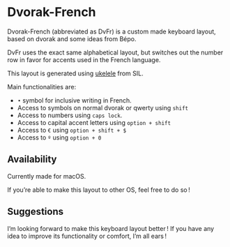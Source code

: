 # Dvorak-French

Dvorak-French (abbreviated as DvFr) is a custom made keyboard layout, based on dvorak and some ideas from Bépo.

DvFr uses the exact same alphabetical layout, but switches out the number row in favor for accents used in the French language.

This layout is generated using [ukelele](https://software.sil.org/ukelele/) from SIL.

Main functionalities are:

-   `•` symbol for inclusive writing in French.
-   Access to symbols on normal dvorak or qwerty using `shift`
-   Access to numbers using `caps lock`.
-   Access to capital accent letters using `option + shift`
-   Access to `€` using `option + shift + $`
-   Access to `º` using `option + 0`



## Availability 

Currently made for macOS.

If you’re able to make this layout to other OS, feel free to do so !



## Suggestions 

I’m looking forward to make this keyboard layout better ! If you have any idea to improve its functionality or comfort, I’m all ears !

